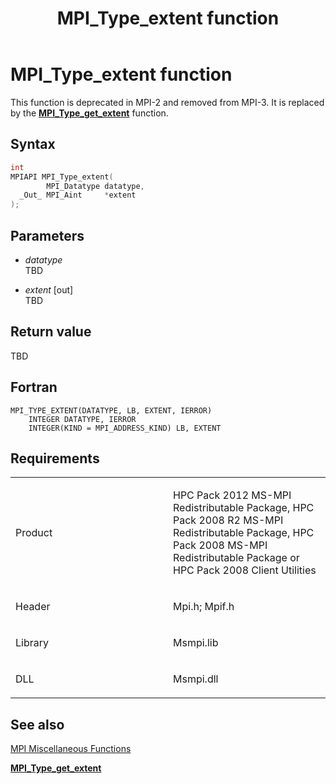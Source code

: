 ﻿---
title: MPI_Type_extent function
TOCTitle: MPI_Type_extent function
ms:assetid: 8b04d970-10c3-4c17-b6b4-956a41cbbc0c
ms:mtpsurl: https://msdn.microsoft.com/en-us/library/Dn520565(v=VS.85)
ms:contentKeyID: 59361036
ms.date: 03/28/2018
mtps_version: v=VS.85
f1_keywords:
- MPI_TYPE_EXTENT
- mpif/MPI_Type_extent
- mpi/MPI_TYPE_EXTENT
dev_langs:
- C++
- C
---

# MPI\_Type\_extent function

This function is deprecated in MPI-2 and removed from MPI-3. It is replaced by the [**MPI\_Type\_get\_extent**](mpi-type-get-extent-function.md) function.

## Syntax

``` c++
int
MPIAPI MPI_Type_extent(
        MPI_Datatype datatype,
  _Out_ MPI_Aint     *extent
);
```

## Parameters

  - *datatype*  
    TBD

  - *extent* \[out\]  
    TBD

## Return value

TBD

## Fortran

    MPI_TYPE_EXTENT(DATATYPE, LB, EXTENT, IERROR)
        INTEGER DATATYPE, IERROR
        INTEGER(KIND = MPI_ADDRESS_KIND) LB, EXTENT

## Requirements

<table>
<colgroup>
<col style="width: 50%" />
<col style="width: 50%" />
</colgroup>
<tbody>
<tr class="odd">
<td><p>Product</p></td>
<td><p>HPC Pack 2012 MS-MPI Redistributable Package, HPC Pack 2008 R2 MS-MPI Redistributable Package, HPC Pack 2008 MS-MPI Redistributable Package or HPC Pack 2008 Client Utilities</p></td>
</tr>
<tr class="even">
<td><p>Header</p></td>
<td>Mpi.h;
Mpif.h</td>
</tr>
<tr class="odd">
<td><p>Library</p></td>
<td>Msmpi.lib</td>
</tr>
<tr class="even">
<td><p>DLL</p></td>
<td>Msmpi.dll</td>
</tr>
</tbody>
</table>


## See also

[MPI Miscellaneous Functions](mpi-miscellaneous-functions.md)

[**MPI\_Type\_get\_extent**](mpi-type-get-extent-function.md)

